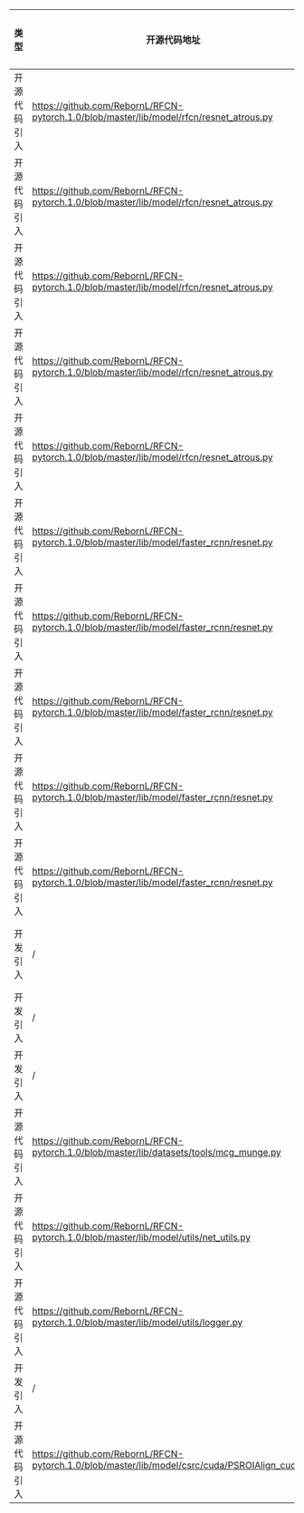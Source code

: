 | 类型     | 开源代码地址                                                                                  | 文件名                                                     | 公网IP地址/公网URL地址/域名/邮箱地址                                         | 用途说明   |
|--------|-----------------------------------------------------------------------------------------|---------------------------------------------------------|----------------------------------------------------------------|--------|
| 开源代码引入 | https://github.com/RebornL/RFCN-pytorch.1.0/blob/master/lib/model/rfcn/resnet_atrous.py | RFCN_ID0418_for_PyTorch/lib/model/rfcn/resnet_atrous.py | https://s3.amazonaws.com/pytorch/models/resnet18-5c106cde.pth  | 下载权重文件 |
| 开源代码引入 | https://github.com/RebornL/RFCN-pytorch.1.0/blob/master/lib/model/rfcn/resnet_atrous.py | RFCN_ID0418_for_PyTorch/lib/model/rfcn/resnet_atrous.py | https://s3.amazonaws.com/pytorch/models/resnet34-333f7ec4.pth  | 下载权重文件 |
| 开源代码引入 | https://github.com/RebornL/RFCN-pytorch.1.0/blob/master/lib/model/rfcn/resnet_atrous.py | RFCN_ID0418_for_PyTorch/lib/model/rfcn/resnet_atrous.py | https://s3.amazonaws.com/pytorch/models/resnet50-19c8e357.pth  | 下载权重文件 |
| 开源代码引入 | https://github.com/RebornL/RFCN-pytorch.1.0/blob/master/lib/model/rfcn/resnet_atrous.py | RFCN_ID0418_for_PyTorch/lib/model/rfcn/resnet_atrous.py | https://s3.amazonaws.com/pytorch/models/resnet101-5d3b4d8f.pth | 下载权重文件 |
| 开源代码引入 | https://github.com/RebornL/RFCN-pytorch.1.0/blob/master/lib/model/rfcn/resnet_atrous.py | RFCN_ID0418_for_PyTorch/lib/model/rfcn/resnet_atrous.py | https://s3.amazonaws.com/pytorch/models/resnet152-b121ed2d.pth | 下载权重文件 |
| 开源代码引入 | https://github.com/RebornL/RFCN-pytorch.1.0/blob/master/lib/model/faster_rcnn/resnet.py | RFCN_ID0418_for_PyTorch/lib/model/faster_rcnn/resnet.py | https://s3.amazonaws.com/pytorch/models/resnet18-5c106cde.pth  | 下载权重文件 |
| 开源代码引入 | https://github.com/RebornL/RFCN-pytorch.1.0/blob/master/lib/model/faster_rcnn/resnet.py | RFCN_ID0418_for_PyTorch/lib/model/faster_rcnn/resnet.py | https://s3.amazonaws.com/pytorch/models/resnet34-333f7ec4.pth  | 下载权重文件 |
| 开源代码引入 | https://github.com/RebornL/RFCN-pytorch.1.0/blob/master/lib/model/faster_rcnn/resnet.py | RFCN_ID0418_for_PyTorch/lib/model/faster_rcnn/resnet.py | https://s3.amazonaws.com/pytorch/models/resnet50-19c8e357.pth  | 下载权重文件 |
| 开源代码引入 | https://github.com/RebornL/RFCN-pytorch.1.0/blob/master/lib/model/faster_rcnn/resnet.py | RFCN_ID0418_for_PyTorch/lib/model/faster_rcnn/resnet.py | https://s3.amazonaws.com/pytorch/models/resnet101-5d3b4d8f.pth | 下载权重文件 |
| 开源代码引入 | https://github.com/RebornL/RFCN-pytorch.1.0/blob/master/lib/model/faster_rcnn/resnet.py | RFCN_ID0418_for_PyTorch/lib/model/faster_rcnn/resnet.py | https://s3.amazonaws.com/pytorch/models/resnet152-b121ed2d.pth | 下载权重文件 |
| 开发引入   | /                                                                                       | constant.py                                             | 127.0.0.1                                                      | 本机IP地址 |
| 开发引入 | / | RFCN_ID0418_for_PyTorch/lib/model/rpn/proposal_target_layer_cascade.py | https://github.com/pytorch/pytorch/issues/1868 | 相关说明 |
| 开发引入 | / | RFCN_ID0418_for_PyTorch/lib/model/rpn/anchor_target_layer.py | https://github.com/pytorch/pytorch/issues/1868 | 相关说明 |
| 开源代码引入 | https://github.com/RebornL/RFCN-pytorch.1.0/blob/master/lib/datasets/tools/mcg_munge.py | RFCN_ID0418_for_PyTorch/lib/datasets/tools/mcg_munge.py | http://www.eecs.berkeley.edu/Research/Projects/CS/vision/grouping/mcg/ | 相关说明 |
| 开源代码引入 | https://github.com/RebornL/RFCN-pytorch.1.0/blob/master/lib/model/utils/net_utils.py | RFCN_ID0418_for_PyTorch/lib/model/utils/net_utils.py | https://github.com/ruotianluo/pytorch-faster-rcnn | 源码实现 |
| 开源代码引入 | https://github.com/RebornL/RFCN-pytorch.1.0/blob/master/lib/model/utils/logger.py | RFCN_ID0418_for_PyTorch/lib/model/utils/logger.py | https://gist.github.com/gyglim/1f8dfb1b5c82627ae3efcfbbadb9f514 | 相关说明 |
| 开发引入 | / | RFCN_ID0418_for_PyTorch/lib/datasets/tools/mcg_munge.py | http://www.mpi-inf.mpg.de/departments/computer-vision-and-multimodal- | 相关说明 |
| 开源代码引入 | https://github.com/RebornL/RFCN-pytorch.1.0/blob/master/lib/model/csrc/cuda/PSROIAlign_cuda.cu | RFCN_ID0418_for_PyTorch/lib/model/csrc/cuda/PSROIAlign_cuda.cu | http://blog.prince2015.club/2018/07/13/R-FCN/ | 相关说明 |
